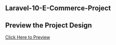 ## Laravel-10-E-Commerce-Project

## Preview the Project Design

[Click Here to Preview](https://surfsidemedia.github.io/Laravel-10-E-Commerce-Project/index.htm)
